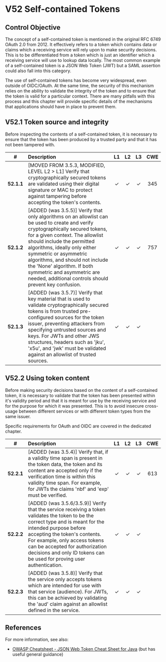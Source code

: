 # V52 Self-contained Tokens

## Control Objective

The concept of a self-contained token is mentioned in the original RFC 6749 OAuth 2.0 from 2012. It effectively refers to a token which contains data or claims which a receiving service will rely upon to make security decisions. This is to be differentiated from a token which is just an identifier which a receiving service will use to lookup data locally. The most common example of a self-contained token is a JSON Web Token (JWT) but a SAML assertion could also fall into this category. 

The use of self-contained tokens has become very widespread, even outside of OIDC/OAuth. At the same time, the security of this mechanism relies on the ability to validate the integrity of the token and to ensure that the token is valid for a particular context. There are many pitfalls with this process and this chapter will provide specific details of the mechanisms that applications should have in place to prevent them.

## V52.1 Token source and integrity

Before inspecting the contents of a self-contained token, it is necessary to ensure that the token has been produced by a trusted party and that it has not been tampered with.

| # | Description | L1 | L2 | L3 | CWE |
| :---: | :--- | :---: | :---: | :---: | :---: |
| **52.1.1** | [MOVED FROM 3.5.3, MODIFIED, LEVEL L2 > L1] Verify that cryptographically secured tokens are validated using their digital signature or MAC to protect against tampering before accepting the token's contents. | ✓ | ✓ | ✓ | 345 |
| **52.1.2** | [ADDED (was 3.5.5)] Verify that only algorithms on an allowlist can be used to create and verify cryptographically secured tokens, for a given context. The allowlist should include the permitted algorithms, ideally only either symmetric or asymmetric algorithms, and should not include the 'None' algorithm. If both symmetric and asymmetric are needed, additional controls should prevent key confusion. | ✓ | ✓ | ✓ | 757 |
| **52.1.3** | [ADDED (was 3.5.7)] Verify that key material that is used to validate cryptographically secured tokens is from trusted pre-configured sources for the token issuer, preventing attackers from specifying untrusted sources and keys. For JWTs and other JWS structures, headers such as 'jku', 'x5u', and 'jwk' must be validated against an allowlist of trusted sources. | ✓ | ✓ | ✓ | |

## V52.2 Using token content

Before making security decisions based on the content of a self-contained token, it is necessary to validate that the token has been presented within it's validity period and that it is meant for use by the receiving service and for the purpose for which it was presented. This is to avoid insecure cross-usage between different services or with different token types from the same issuer.

Specific requirements for OAuth and OIDC are covered in the dedicated chapter.

| # | Description | L1 | L2 | L3 | CWE |
| :---: | :--- | :---: | :---: | :---: | :---: |
| **52.2.1** | [ADDED (was 3.5.4)] Verify that, if a validity time span is present in the token data, the token and its content are accepted only if the verification time is within this validity time span. For example, for JWTs the claims 'nbf' and 'exp' must be verified. | ✓ | ✓ | ✓ | 613 |
| **52.2.2** | [ADDED (was 3.5.6/3.5.9)] Verify that the service receiving a token validates the token to be the correct type and is meant for the intended purpose before accepting the token's contents. For example, only access tokens can be accepted for authorization decisions and only ID tokens can be used for proving user authentication. | ✓ | ✓ | ✓ | |
| **52.2.3** | [ADDED (was 3.5.8)] Verify that the service only accepts tokens which are intended for use with that service (audience). For JWTs, this can be achieved by validating the 'aud' claim against an allowlist defined in the service. | ✓ | ✓ | ✓ | |

## References

For more information, see also:

* [OWASP Cheatsheet - JSON Web Token Cheat Sheet for Java](https://cheatsheetseries.owasp.org/cheatsheets/JSON_Web_Token_for_Java_Cheat_Sheet.html) (but has useful general guidance)
